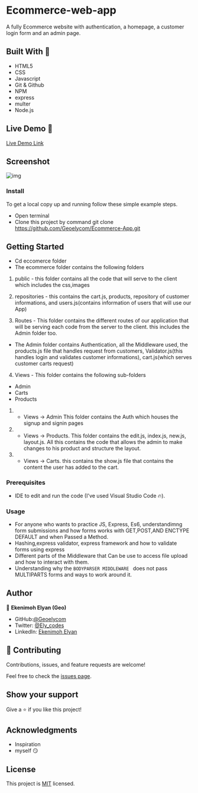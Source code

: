 # Ecommerce-web-app
A fully Ecommerce website with authentication, a homepage, a customer login form and an admin page.
## Built With 🔨

- HTML5
- CSS
- Javascript
- Git & Github
- NPM
- express
- multer
- Node.js

## Live Demo 👀

[Live Demo Link]( https://geoelycom.github.io/Ecommerce-App/)

## Screenshot

![img](./public/images/Shop.png)


### Install

To get a local copy up and running follow these simple example steps.
- Open terminal
- Clone this project by command git clone https://github.com/Geoelycom/Ecommerce-App.git

## Getting Started
- Cd eccomerce folder
- The ecommerce folder contains the following folders
1. public - this folder contains all the code that will serve to the client which includes the css,images

2. repositories - this contains the cart.js, products, repository of customer informations, and users.js(contains information of users that will use our App)

3. Routes - This folder contains the different routes of our application that will be serving each code from the server to the client. this includes the Admin folder too.
- The Admin folder contains Authentication, all the Middleware used, the products.js file that handles request from customers, Validator.js(this handles login and validates customer informations), cart.js(which serves customer carts request)

4. Views - This folder contains the following sub-folders
- Admin
- Carts
- Products
1. -  Views -> Admin This folder contains the Auth which houses the signup and signin pages
2. -  Views -> Products. This folder contains the edit.js, index.js, new.js, layout.js. All this contains the code that allows the admin to make changes to his product and structure the layout.
3. - Views -> Carts. this contains the show.js file that contains the content the user has added to the cart.


### Prerequisites

- IDE to edit and run the code (I've used Visual Studio Code 🔥).

### Usage

- For anyone who wants to practice JS, Express, Es6, understandimng form submissions and how forms works with GET,POST,AND ENCTYPE DEFAULT and when Passed a Method.
- Hashing,express validator, express framework and how to validate forms using express
- Different parts of the Middleware that Can be use to access file upload and how to interact with them. 
-  Understanding why the `BODYPARSER MIDDLEWARE ` does not pass MULTIPARTS forms and ways to work around it.

## Author

👤 **Ekenimoh Elyan (Geo)**

- GitHub:[@Geoelycom](https://github.com/Geoelycom)
- Twitter: [@Ely_codes](https://twitter.com/Ely_codes)
- LinkedIn: [Ekenimoh Elyan](https://www.linkedin.com/in/Ekenimoh_sumaila-elyan/)


## 🤝 Contributing

Contributions, issues, and feature requests are welcome!

Feel free to check the [issues page]().


## Show your support

Give a ⭐️ if you like this project!


## Acknowledgments


- Inspiration
- myself 😏

## License
This project is [MIT](./mit.md) licensed.


